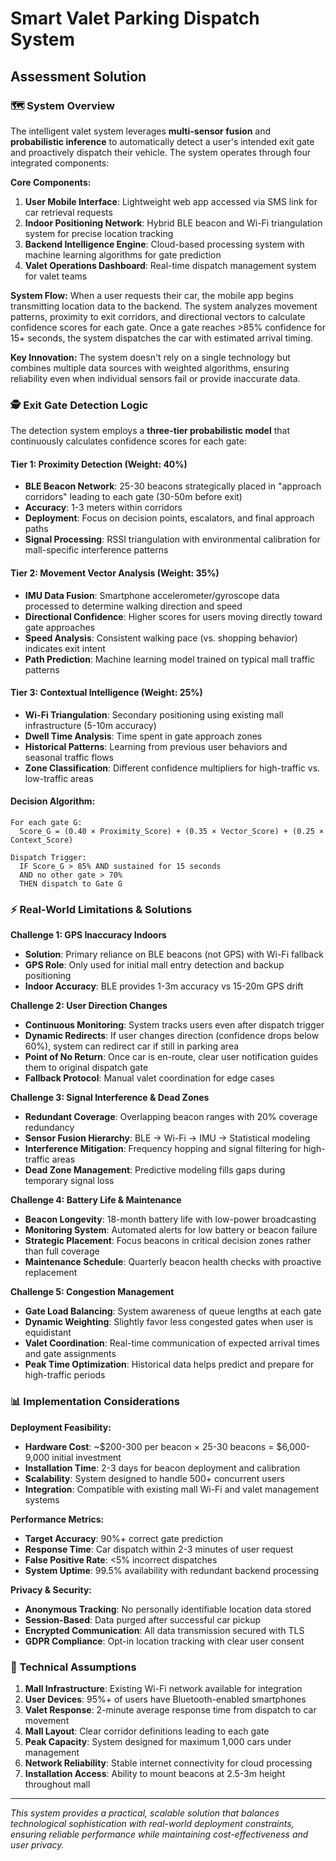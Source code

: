 # Smart Valet Parking Dispatch System
## Assessment Solution

### 🗺️ System Overview

The intelligent valet system leverages **multi-sensor fusion** and **probabilistic inference** to automatically detect a user's intended exit gate and proactively dispatch their vehicle. The system operates through four integrated components:

**Core Components:**
1. **User Mobile Interface**: Lightweight web app accessed via SMS link for car retrieval requests
2. **Indoor Positioning Network**: Hybrid BLE beacon and Wi-Fi triangulation system for precise location tracking
3. **Backend Intelligence Engine**: Cloud-based processing system with machine learning algorithms for gate prediction
4. **Valet Operations Dashboard**: Real-time dispatch management system for valet teams

**System Flow:**
When a user requests their car, the mobile app begins transmitting location data to the backend. The system analyzes movement patterns, proximity to exit corridors, and directional vectors to calculate confidence scores for each gate. Once a gate reaches >85% confidence for 15+ seconds, the system dispatches the car with estimated arrival timing.

**Key Innovation:** The system doesn't rely on a single technology but combines multiple data sources with weighted algorithms, ensuring reliability even when individual sensors fail or provide inaccurate data.

### 🕵️ Exit Gate Detection Logic

The detection system employs a **three-tier probabilistic model** that continuously calculates confidence scores for each gate:

#### Tier 1: Proximity Detection (Weight: 40%)
- **BLE Beacon Network**: 25-30 beacons strategically placed in "approach corridors" leading to each gate (30-50m before exit)
- **Accuracy**: 1-3 meters within corridors
- **Deployment**: Focus on decision points, escalators, and final approach paths
- **Signal Processing**: RSSI triangulation with environmental calibration for mall-specific interference patterns

#### Tier 2: Movement Vector Analysis (Weight: 35%)
- **IMU Data Fusion**: Smartphone accelerometer/gyroscope data processed to determine walking direction and speed
- **Directional Confidence**: Higher scores for users moving directly toward gate approaches
- **Speed Analysis**: Consistent walking pace (vs. shopping behavior) indicates exit intent
- **Path Prediction**: Machine learning model trained on typical mall traffic patterns

#### Tier 3: Contextual Intelligence (Weight: 25%)
- **Wi-Fi Triangulation**: Secondary positioning using existing mall infrastructure (5-10m accuracy)
- **Dwell Time Analysis**: Time spent in gate approach zones
- **Historical Patterns**: Learning from previous user behaviors and seasonal traffic flows
- **Zone Classification**: Different confidence multipliers for high-traffic vs. low-traffic areas

#### Decision Algorithm:
```
For each gate G:
  Score_G = (0.40 × Proximity_Score) + (0.35 × Vector_Score) + (0.25 × Context_Score)
  
Dispatch Trigger:
  IF Score_G > 85% AND sustained for 15 seconds
  AND no other gate > 70%
  THEN dispatch to Gate G
```

### ⚡ Real-World Limitations & Solutions

**Challenge 1: GPS Inaccuracy Indoors**
- **Solution**: Primary reliance on BLE beacons (not GPS) with Wi-Fi fallback
- **GPS Role**: Only used for initial mall entry detection and backup positioning
- **Indoor Accuracy**: BLE provides 1-3m accuracy vs 15-20m GPS drift

**Challenge 2: User Direction Changes**
- **Continuous Monitoring**: System tracks users even after dispatch trigger
- **Dynamic Redirects**: If user changes direction (confidence drops below 60%), system can redirect car if still in parking area
- **Point of No Return**: Once car is en-route, clear user notification guides them to original dispatch gate
- **Fallback Protocol**: Manual valet coordination for edge cases

**Challenge 3: Signal Interference & Dead Zones**
- **Redundant Coverage**: Overlapping beacon ranges with 20% coverage redundancy
- **Sensor Fusion Hierarchy**: BLE → Wi-Fi → IMU → Statistical modeling
- **Interference Mitigation**: Frequency hopping and signal filtering for high-traffic areas
- **Dead Zone Management**: Predictive modeling fills gaps during temporary signal loss

**Challenge 4: Battery Life & Maintenance**
- **Beacon Longevity**: 18-month battery life with low-power broadcasting
- **Monitoring System**: Automated alerts for low battery or beacon failure
- **Strategic Placement**: Focus beacons in critical decision zones rather than full coverage
- **Maintenance Schedule**: Quarterly beacon health checks with proactive replacement

**Challenge 5: Congestion Management**
- **Gate Load Balancing**: System awareness of queue lengths at each gate
- **Dynamic Weighting**: Slightly favor less congested gates when user is equidistant
- **Valet Coordination**: Real-time communication of expected arrival times and gate assignments
- **Peak Time Optimization**: Historical data helps predict and prepare for high-traffic periods

### 📊 Implementation Considerations

**Deployment Feasibility:**
- **Hardware Cost**: ~$200-300 per beacon × 25-30 beacons = $6,000-9,000 initial investment
- **Installation Time**: 2-3 days for beacon deployment and calibration
- **Scalability**: System designed to handle 500+ concurrent users
- **Integration**: Compatible with existing mall Wi-Fi and valet management systems

**Performance Metrics:**
- **Target Accuracy**: 90%+ correct gate prediction
- **Response Time**: Car dispatch within 2-3 minutes of user request
- **False Positive Rate**: <5% incorrect dispatches
- **System Uptime**: 99.5% availability with redundant backend processing

**Privacy & Security:**
- **Anonymous Tracking**: No personally identifiable location data stored
- **Session-Based**: Data purged after successful car pickup
- **Encrypted Communication**: All data transmission secured with TLS
- **GDPR Compliance**: Opt-in location tracking with clear user consent

### 🔧 Technical Assumptions

1. **Mall Infrastructure**: Existing Wi-Fi network available for integration
2. **User Devices**: 95%+ of users have Bluetooth-enabled smartphones
3. **Valet Response**: 2-minute average response time from dispatch to car movement
4. **Mall Layout**: Clear corridor definitions leading to each gate
5. **Peak Capacity**: System designed for maximum 1,000 cars under management
6. **Network Reliability**: Stable internet connectivity for cloud processing
7. **Installation Access**: Ability to mount beacons at 2.5-3m height throughout mall

---

*This system provides a practical, scalable solution that balances technological sophistication with real-world deployment constraints, ensuring reliable performance while maintaining cost-effectiveness and user privacy.*
